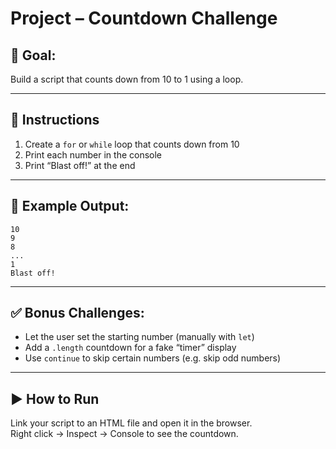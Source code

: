 # Project – Countdown Challenge

## 🧠 Goal:
Build a script that counts down from 10 to 1 using a loop.

---

## 🔧 Instructions

1. Create a `for` or `while` loop that counts down from 10
2. Print each number in the console
3. Print “Blast off!” at the end

---

## 🧪 Example Output:
```
10
9
8
...
1
Blast off!
```

---

## ✅ Bonus Challenges:
- Let the user set the starting number (manually with `let`)
- Add a `.length` countdown for a fake “timer” display
- Use `continue` to skip certain numbers (e.g. skip odd numbers)

---

## ▶️ How to Run

Link your script to an HTML file and open it in the browser.  
Right click → Inspect → Console to see the countdown.
